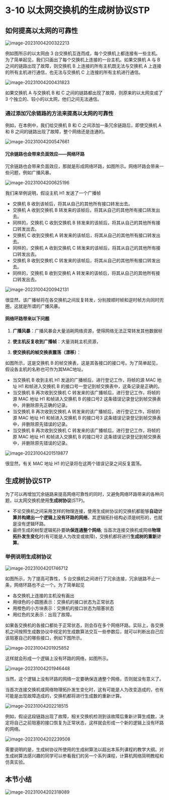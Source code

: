 # 3-10 以太网交换机的生成树协议STP

## 如何提高以太网的可靠性

![image-20231004200322213](https://img.yatjay.top/md/image-20231004200322213.png)

例如图所示的以太网由 3 台交换机互连而成，每个交换机上都连接有一些主机。为了简单起见，我们只画出了每个交换机上连接的一台主机。如果交换机 A 与 B 之间的链路出现了故障，则交换机 B 上连接的所有主机既无法与交换机 A 上连接的所有主机进行通信，也无法与交换机 C 上连接的所有主机进行通信。

![image-20231004200431823](https://img.yatjay.top/md/image-20231004200431823.png)

如果交换机 A 与交换机 B 和 C 之间的链路都出现了故障，则原来的以太网变成了 3 个独立的、较小的以太网，他们之间无法通信。

### 通过添加冗余链路的方法来提高以太网的可靠性

例如，在本例中，我们给交换机 B 和 C 之间添加一条冗余链路后，即使交换机 A 和 B 之间的链路出现了故障，整个网络还是连通的。

![image-20231004200547661](https://img.yatjay.top/md/image-20231004200547661.png)

#### 冗余链路也会带来负面效应——网络环路

冗余链路也会带来负面效应，那就是形成网络环路，如图所示。网络环路会带来一些问题，例如广播风暴。

![image-20231004200625196](https://img.yatjay.top/md/image-20231004200625196.png)

我们来举例说明，假设主机 H1 发送了一个广播帧

- 交换机 B 收到该帧后，将其从自己的其他所有接口转发出去。
- 交换机 A 收到交换机 B 转发来的该帧后，将其从自己的其他所有接口转发出去。
- 同样的，交换机 C 收到交换机 B 转发来的该帧后，将其从自己的其他所有接口转发出去。
- 交换机 C 收到交换机 A 转发来的该帧后，将其从自己的其他所有接口转发出去。
- 同样的，交换机 A 收到交换机 C 转发来的该帧后，将其从自己的其他所有接口转发出去。
- 交换机 B 收到交换机 C 转发来的该帧后，将其从自己的其他所有接口转发出去。
- 同样的，交换机 B 收到交换机 A 转发来的该帧后，将其从自己的其他所有接口转发出去。

![image-20231004200942131](https://img.yatjay.top/md/image-20231004200942131.png)

很显然，该广播帧将在各交换机之间反复转发，分别按顺时帧和逆时帧方向同时兜圈，这就是所谓的广播风暴。

#### 网络环路带来以下问题

1. **广播风暴**：广播风暴会大量消耗网络资源，使得网络无法正常转发其他数据帧

2. **使主机反复收到广播帧**：大量消耗主机资源，

3. **使交换机的帧交换表震荡（漂移）**：

如图所示，这是交换机 B 的帧交换表，这是其各接口的接口号。为了简单起见，假设各主机的名称也可作为其MAC地址。

- 当交换机 B 收到主机 H1 发送的广播帧后，进行登记工作，将帧的源 MAC 地址 H1 和帧进入交换机 B 的接口号一登记到帧交换表中，这条记录是正确的。
- 当交换机 B 再次收到交换机 C 转发来的该广播帧后，进行登记工作，将帧的源 MAC 地址 H1 和帧进入交换机 B 的接口号2 这条错误记录登记到帧交换表中，并删除原先正确的记录。
- 当交换机 B 再次收到交换机 A 转发来的该广播帧后，进行登记工作，将帧的源 MAC 地址 H1 和帧进入交换机 B 的接口号3 这条错误记录登记到帧交换表中，并删除原先错误的记录。
- 当交换机 B 再次收到交换机 C 转发来的该广播帧后，进行登记工作，将帧的原 MAC 地址 H1 和帧进入交换机 B 的接口号2 这条错误记录登记到帧交换表中，并删除原先错误的记录。

![image-20231004201519877](https://img.yatjay.top/md/image-20231004201519877.png)

很显然，有关 MAC 地址 H1 的记录将在这两个错误记录之间反复震荡。

## 生成树协议STP

为了可以再增加冗余链路来提高网络可靠性的同时，又避免网络环路带来的各种问题，以太网交换机使用**生成树协议**(STP)。

- 不论交换机之间采用怎样的物理连接，使用生成树协议的交换机都能够**自动计算并构建出一个逻辑上没有环路的网络**，其逻辑拓扑结构必须是树形的，也就是没有逻辑环路。
- 最终生成的树型逻辑拓扑要确**保连通整个网络**;
  当首次连接交换机或网络**物理拓扑发生变化**时(有可能是人为改变或故障)，交换机都将进行**生成树的重新计算**。

### 举例说明生成树协议

![image-20231004201746712](https://img.yatjay.top/md/image-20231004201746712.png)

如图所示，为了提高可靠性， 5 台交换机之间进行了冗余连接，冗余链路不止一条，网络环路也不止一个。为了简单起见

- 各交换机上连接的主机没有画出
- 用绿色的小圆圈表示：交换机的接口状态为正常状态
- 用橙色的小方块表示：交换机的接口状态为阻塞状态
- 用红色的叉表示：出现了故障。

如果各交换机的各接口都处于正常状态，则会存在多个网络环路。实际上，各交换机之间按照生成数协议中规定的生成数算法交互一些参数后，就可以判断出自己应该阻塞自己的哪些接口，例如下图所示。

![image-20231004201925852](https://img.yatjay.top/md/image-20231004201925852.png)

这样就会形成一个逻辑上没有环路的网络，如图所示。

![image-20231004201946448](https://img.yatjay.top/md/image-20231004201946448.png)

当然，这个逻辑上没有环路的网络一定要确保连通整个网络，否则就没有意义了。

当首次连接交换机或网络物理拓扑发生变化时，这有可能是人为改变造成的，也有可能是出现故障造成的，交换机都将进行生成数的重新计算。

![image-20231004202218515](https://img.yatjay.top/md/image-20231004202218515.png)

例如，假设这段链路出现了故障，相关交换机检测到该故障后重新计算生成数，决定将自己之前阻塞的接口恢复为正常状态，这样就会形成一个新的逻辑上没有环路的网络。

![image-20231004202239508](https://img.yatjay.top/md/image-20231004202239508.png)

需要说明的是，生成树协议所使用的生成树算法以超出本系列课程的教学大纲。对生成树算法感兴趣的同学可以参看我们的另一个系列课程，计算机网络简明教程和仿真实验。

## 本节小结

![image-20231004202318089](https://img.yatjay.top/md/image-20231004202318089.png)

